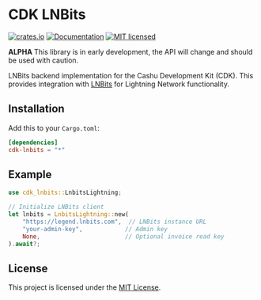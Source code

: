 # CDK LNBits

[![crates.io](https://img.shields.io/crates/v/cdk-lnbits.svg)](https://crates.io/crates/cdk-lnbits)
[![Documentation](https://docs.rs/cdk-lnbits/badge.svg)](https://docs.rs/cdk-lnbits)
[![MIT licensed](https://img.shields.io/badge/license-MIT-blue.svg)](https://github.com/cashubtc/cdk/blob/main/LICENSE)

**ALPHA** This library is in early development, the API will change and should be used with caution.

LNBits backend implementation for the Cashu Development Kit (CDK). This provides integration with [LNBits](https://lnbits.com/) for Lightning Network functionality.

## Installation

Add this to your `Cargo.toml`:

```toml
[dependencies]
cdk-lnbits = "*"
```

## Example

```rust
use cdk_lnbits::LnbitsLightning;

// Initialize LNBits client
let lnbits = LnbitsLightning::new(
    "https://legend.lnbits.com",  // LNBits instance URL
    "your-admin-key",            // Admin key
    None,                        // Optional invoice read key
).await?;
```

## License

This project is licensed under the [MIT License](../../LICENSE).